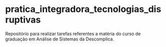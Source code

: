 # pratica_integradora_tecnologias_disruptivas

Repositório para realizar tarefas referentes a matéria do curso de graduação em Análise de Sistemas da Descomplica.
